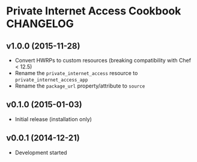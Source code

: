 Private Internet Access Cookbook CHANGELOG
==========================================

v1.0.0 (2015-11-28)
-------------------
- Convert HWRPs to custom resources (breaking compatibility with Chef < 12.5)
- Rename the `private_internet_access` resource to `private_internet_access_app`
- Rename the `package_url` property/attribute to `source`

v0.1.0 (2015-01-03)
-------------------
- Initial release (installation only)

v0.0.1 (2014-12-21)
-------------------
- Development started
